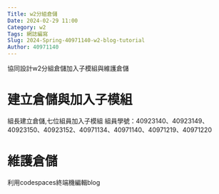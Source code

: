 ```yaml
---
Title: w2分組倉儲
Date: 2024-02-29 11:00
Category: w2
Tags: 網誌編寫
Slug: 2024-Spring-40971140-w2-blog-tutorial
Author: 40971140
---
```


協同設計w2分組倉儲加入子模組與維護倉儲

<!-- PELICAN_END_SUMMARY -->

# 建立倉儲與加入子模組
組長建立倉儲,七位組員加入子模組
組員學號：40923140、40923149、40923150、40923152、40971134、40971140、40971219、40971220
# 維護倉儲
利用codespaces終端機編輯blog